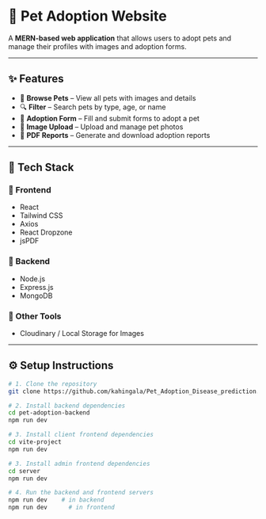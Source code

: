 # 🐾 Pet Adoption Website

A **MERN-based web application** that allows users to adopt pets and manage their profiles with images and adoption forms.

---

## ✨ Features

- 🐶 **Browse Pets** – View all pets with images and details  
- 🔍 **Filter** – Search pets by type, age, or name  
- 📝 **Adoption Form** – Fill and submit forms to adopt a pet  
- 📸 **Image Upload** – Upload and manage pet photos  
- 📄 **PDF Reports** – Generate and download adoption reports  

---

## 🧰 Tech Stack

### 🔹 Frontend
- React
- Tailwind CSS
- Axios
- React Dropzone
- jsPDF

### 🔹 Backend
- Node.js
- Express.js
- MongoDB

### 🔹 Other Tools
- Cloudinary / Local Storage for Images

---

## ⚙️ Setup Instructions

```bash
# 1. Clone the repository
git clone https://github.com/kahingala/Pet_Adoption_Disease_prediction.git

# 2. Install backend dependencies
cd pet-adoption-backend
npm run dev

# 3. Install client frontend dependencies
cd vite-project
npm run dev

# 3. Install admin frontend dependencies
cd server
npm run dev

# 4. Run the backend and frontend servers
npm run dev    # in backend
npm run dev      # in frontend

